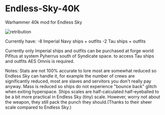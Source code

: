 # Endless-Sky-40K
 Warhammer 40k mod for Endless Sky
 
![retribution](https://user-images.githubusercontent.com/19187937/140309820-abd6123c-cb61-4b81-9495-9ece214b55fa.PNG)

Currently have:
-8 Imperial Navy ships + outfits
-2 Tau ships + outfits

Currently only Imperial ships and outfits can be purchased at forge world Pifitus at system Pyherrus south of Syndicate space. to access Tau ships and outfits AES Omnis is required.

Notes:
Stats are not 100% accurate to lore most are somewhat reduced so Endless Sky can handle it, for example the number of crews are significantly reduced, most are slaves and servitors you don't really pay anyway. Mass is reduced so ships do not experience "bounce back" glitch when exiting hyperspace. Ships scales are half-calculated half-eyeballed to be a bit more practical in Endless Sky (tiny) scale. However, worry not about the weapon, they still pack the punch they should.(Thanks to their sheer scale compared to Endless Sky.)
